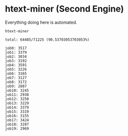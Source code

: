# htext-miner (Second Engine)

Everything doing here is automated.

```
htext-miner

total: 64485/71225 (90.53703053703053%)

job0: 3517
job1: 3379
job2: 3034
job3: 3192
job4: 3591
job5: 3226
job6: 3165
job7: 3127
job8: 3172
job9: 2887
job10: 3245
job11: 2938
job12: 3250
job13: 3229
job14: 3379
job15: 3319
job16: 3155
job17: 3424
job18: 3287
job19: 2969
```